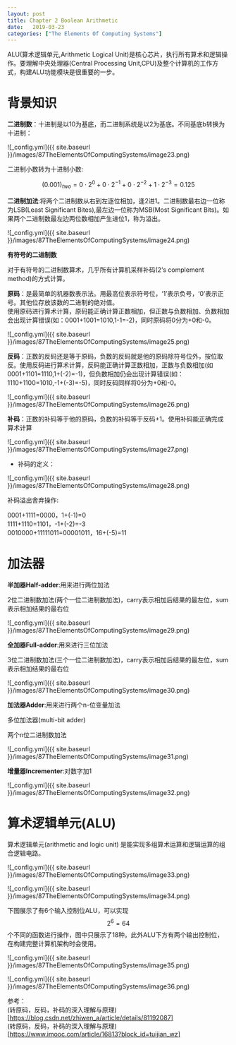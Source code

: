 ```yaml
---
layout: post
title: Chapter 2 Boolean Arithmetic
date:   2019-03-23
categories: ["The Elements Of Computing Systems"]
---
```


ALU(算术逻辑单元,Arithmetic Logical Unit)是核心芯片，执行所有算术和逻辑操作。要理解中央处理器(Central Processing Unit,CPU)及整个计算机的工作方式，构建ALU功能模块是很重要的一步。  

# 背景知识

**二进制数**：十进制是以10为基底，而二进制系统是以2为基底。不同基底b转换为十进制：  

![_config.yml]({{ site.baseurl }}/images/87TheElementsOfComputingSystems/image23.png)

二进制小数转为十进制小数:

$$(0.001)_{two}=0\cdot 2^{0}+0\cdot 2^{-1}+0\cdot 2^{-2}+ 1\cdot 2^{-3}=0.125$$

**二进制加法**:将两个二进制数从右到左逐位相加，逢2进1。二进制数最右边一位称为LSB(Least Significant Bites),最左边一位称为MSB(Most Significant Bits)。如果两个二进制数最左边两位数相加产生进位1，称为溢出。 

![_config.yml]({{ site.baseurl }}/images/87TheElementsOfComputingSystems/image24.png)

**有符号的二进制数**  

对于有符号的二进制数算术，几乎所有计算机采样补码(2’s complement method)的方式计算。

**原码**：是最简单的机器数表示法。用最高位表示符号位，‘1’表示负号，‘0’表示正号。其他位存放该数的二进制的绝对值。   
使用原码进行算术计算，原码能正确计算正数相加，但正数与负数相加、负数相加会出现计算错误(如：0001+1001=1010,1-1=-2)，同时原码将0分为+0和-0。

![_config.yml]({{ site.baseurl }}/images/87TheElementsOfComputingSystems/image25.png)

**反码**：正数的反码还是等于原码，负数的反码就是他的原码除符号位外，按位取反。使用反码进行算术计算，反码能正确计算正数相加，正数与负数相加(如0001+1101=1110,1+(-2)=-1)，但负数相加仍会出现计算错误(如：1110+1100=1010,-1+(-3)=-5)，同时反码同样将0分为+0和-0。 

![_config.yml]({{ site.baseurl }}/images/87TheElementsOfComputingSystems/image26.png)

**补码**：正数的补码等于他的原码，负数的补码等于反码+1。使用补码能正确完成算术计算

![_config.yml]({{ site.baseurl }}/images/87TheElementsOfComputingSystems/image27.png)

+ 补码的定义： 

![_config.yml]({{ site.baseurl }}/images/87TheElementsOfComputingSystems/image28.png)

补码溢出舍弃操作:  

0001+1111=0000，1+(-1)=0  
1111+1110=1101，-1+(-2)=-3   
0010000+11111011=00001011，16+(-5)=11  

# 加法器  

**半加器Half-adder**:用来进行两位加法  

2位二进制数加法(两个一位二进制数加法)，carry表示相加后结果的最左位，sum表示相加结果的最右位

![_config.yml]({{ site.baseurl }}/images/87TheElementsOfComputingSystems/image29.png)

**全加器Full-adder**:用来进行三位加法

3位二进制数加法(三个一位二进制数加法)，carry表示相加后结果的最左位，sum表示相加结果的最右位 

![_config.yml]({{ site.baseurl }}/images/87TheElementsOfComputingSystems/image30.png)

**加法器Adder**:用来进行两个n-位变量加法  

多位加法器(multi-bit adder)  

两个n位二进制数加法 

![_config.yml]({{ site.baseurl }}/images/87TheElementsOfComputingSystems/image31.png) 

**增量器Incrementer**:对数字加1  

![_config.yml]({{ site.baseurl }}/images/87TheElementsOfComputingSystems/image32.png)


# 算术逻辑单元(ALU)

算术逻辑单元(arithmetic and logic unit) 是能实现多组算术运算和逻辑运算的组合逻辑电路。

![_config.yml]({{ site.baseurl }}/images/87TheElementsOfComputingSystems/image33.png) 

![_config.yml]({{ site.baseurl }}/images/87TheElementsOfComputingSystems/image34.png) 

下图展示了有6个输入控制位ALU，可以实现$$2^6=64$$个不同的函数进行操作，图中只展示了18种。此外ALU下方有两个输出控制位，在构建完整计算机架构时会使用。


![_config.yml]({{ site.baseurl }}/images/87TheElementsOfComputingSystems/image35.png) 

![_config.yml]({{ site.baseurl }}/images/87TheElementsOfComputingSystems/image36.png)


参考：   
(转原码，反码，补码的深入理解与原理)[https://blog.csdn.net/zhiwen_a/article/details/81192087]    
(转原码，反码，补码的深入理解与原理)[https://www.imooc.com/article/16813?block_id=tuijian_wz]
